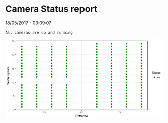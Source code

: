 Camera Status report
================
18/05/2017 - 03:09:07

    All cameras are up and running

![](camreport_files/figure-markdown_github/unnamed-chunk-2-1.png)
